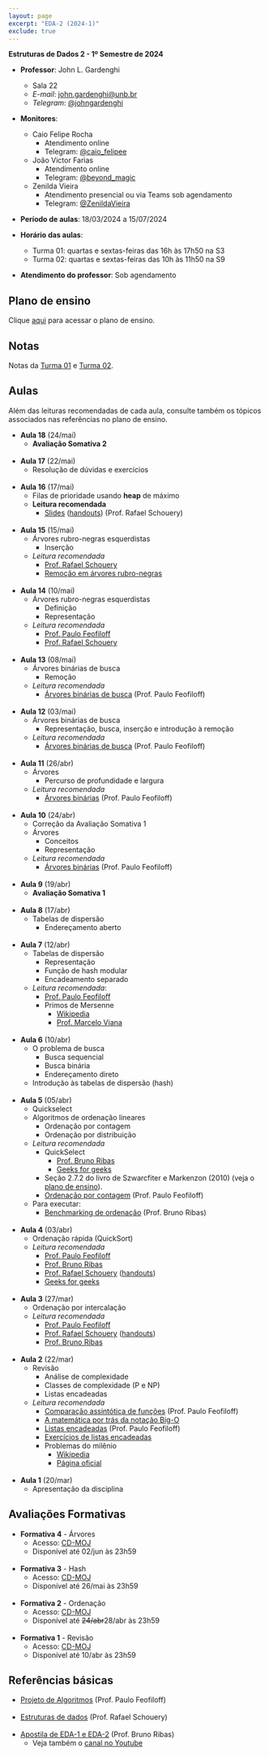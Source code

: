 ```yaml
---
layout: page
excerpt: "EDA-2 (2024-1)"
exclude: true
---
```


**Estruturas de Dados 2 - 1º Semestre de 2024**

* **Professor**: John L. Gardenghi
  + Sala 22
  + *E-mail*: john.gardenghi@unb.br
  + *Telegram*: <a href="https://t.me/johngardenghi" target="_blank">@johngardenghi</a>

* **Monitores**:
  + Caio Felipe Rocha
    + Atendimento online
    + Telegram: <a href="https://t.me/caio_felipee" target="_blank">@caio_felipee</a>
  + João Victor Farias
    + Atendimento online
    + Telegram: <a href="https://t.me/beyond_magic" target="_blank">@beyond_magic</a>
  + Zenilda Vieira
    + Atendimento presencial ou via Teams sob agendamento
    + Telegram: <a href="https://t.me/ZenildaVieira" target="_blank">@ZenildaVieira</a>

* **Período de aulas**: 18/03/2024 a 15/07/2024
* **Horário das aulas**:
  + Turma 01: quartas e sextas-feiras das 16h às 17h50 na S3
  + Turma 02: quartas e sextas-feiras das 10h às 11h50 na S9
* **Atendimento do professor**: Sob agendamento

## Plano de ensino

Clique <a href="plano_eda2_24_1.pdf" target="_blank">aqui</a> para acessar o plano de ensino.

## Notas

Notas da [Turma 01](notas_t01.htm) e [Turma 02](notas_t02.htm).

## Aulas

Além das leituras recomendadas de cada aula, consulte também os
tópicos associados nas referências no plano de ensino.

* **Aula 18** (24/mai)
  + **Avaliação Somativa 2**
<br><br>
* **Aula 17** (22/mai)
  + Resolução de dúvidas e exercícios
<br><br>
* **Aula 16** (17/mai)
  + Filas de prioridade usando **heap** de máximo
  + **Leitura recomendada**
    + <a href="https://www.ic.unicamp.br/~rafael/slides/mc202/unidade18-fila-prioridade.pdf" target="_blank">Slides</a> (<a href="https://www.ic.unicamp.br/~rafael/slides/mc202/unidade18-fila-prioridade-handout.pdf" target="_blank">handouts</a>) (Prof. Rafael Schouery)
<br><br>
* **Aula 15** (15/mai)
  + Árvores rubro-negras esquerdistas
    + Inserção
  + *Leitura recomendada*
    + <a href="https://www.ic.unicamp.br/~rafael/slides/mc202/unidade17-arvores-balanceadas-handout.pdf" target="_blank">Prof. Rafael Schouery</a>
    + <a href="https://www.geeksforgeeks.org/deletion-in-red-black-tree/" target="_blank">Remoção em árvores rubro-negras</a>
<br><br>
* **Aula 14** (10/mai)
  + Árvores rubro-negras esquerdistas
    + Definição
    + Representação
  + *Leitura recomendada*
    + <a href="https://www.ime.usp.br/~pf/estruturas-de-dados/aulas/st-redblack.html" target="_blank">Prof. Paulo Feofiloff</a>
    + <a href="https://www.ic.unicamp.br/~rafael/slides/mc202/unidade17-arvores-balanceadas-handout.pdf" target="_blank">Prof. Rafael Schouery</a>
<br><br>
* **Aula 13** (08/mai)
  + Árvores binárias de busca
    + Remoção
  + *Leitura recomendada*
    + <a href="https://www.ime.usp.br/~pf/algoritmos/aulas/binst.html" target="_blank">Árvores binárias de busca</a> (Prof. Paulo Feofiloff)
<br><br>
* **Aula 12** (03/mai)
  + Árvores binárias de busca
    + Representação, busca, inserção e introdução à remoção
  + *Leitura recomendada*
    + <a href="https://www.ime.usp.br/~pf/algoritmos/aulas/binst.html" target="_blank">Árvores binárias de busca</a> (Prof. Paulo Feofiloff)
<br><br>
* **Aula 11** (26/abr)
  + Árvores
    + Percurso de profundidade e largura
  + *Leitura recomendada*
    + <a href="https://www.ime.usp.br/~pf/algoritmos/aulas/bint.html" target="_blank">Árvores binárias</a> (Prof. Paulo Feofiloff)
<br><br>
* **Aula 10** (24/abr)
  + Correção da Avaliação Somativa 1
  + Árvores
    + Conceitos
    + Representação
  + *Leitura recomendada*
    + <a href="https://www.ime.usp.br/~pf/algoritmos/aulas/bint.html" target="_blank">Árvores binárias</a> (Prof. Paulo Feofiloff)
<br><br>
* **Aula 9** (19/abr)
  + **Avaliação Somativa 1**
<br><br>
* **Aula 8** (17/abr)
  + Tabelas de dispersão
    + Endereçamento aberto
<br><br>
* **Aula 7** (12/abr)
  + Tabelas de dispersão
    + Representação
    + Função de hash modular
    + Encadeamento separado
  + *Leitura recomendada*:
    + <a href="https://www.ime.usp.br/~pf/algoritmos/aulas/hash.html" target="_blank">Prof. Paulo Feofiloff</a>
    + Primos de Mersenne
      + <a href="https://pt.wikipedia.org/wiki/Primo_de_Mersenne" target="_blank">Wikipedia</a>
      + <a href="https://impa.br/noticias/numeros-primos-de-mersenne-visando-o-infinito/">Prof. Marcelo Viana</a>
<br><br>
* **Aula 6** (10/abr)
  + O problema de busca
    + Busca sequencial
    + Busca binária
    + Endereçamento direto
  + Introdução às tabelas de dispersão (hash)
<br><br>
* **Aula 5** (05/abr)
  + Quickselect
  + Algoritmos de ordenação lineares
    + Ordenação por contagem
    + Ordenação por distribuição
  + *Leitura recomendada*
    + QuickSelect
      + <a href="https://www.brunoribas.com.br/apostila-eda/quicksort.html#org1aec290" target="_blank">Prof. Bruno Ribas</a>
      + <a href="https://www.geeksforgeeks.org/quickselect-algorithm/" target="_blank">Geeks for geeks</a>
    + Seção 2.7.2 do livro de Szwarcfiter e Markenzon (2010) (veja o [plano de ensino](plano_eda2_24_1.pdf)).
    + <a href="https://www.ime.usp.br/~pf/algoritmos/aulas/radix.html#contagem" target="_blank">Ordenação por contagem</a> (Prof. Paulo Feofiloff)
  + Para executar:
    + <a href="https://github.com/bcribas/benchmark-ordenacao" target="_blank">Benchmarking de ordenação</a> (Prof. Bruno Ribas)
<br><br>
* **Aula 4** (03/abr)
  + Ordenação rápida (QuickSort)
  + *Leitura recomendada*
    + <a href="">Prof. Paulo Feofiloff</a>
    + <a href="https://www.brunoribas.com.br/apostila-eda/quicksort.html" target="_blank">Prof. Bruno Ribas</a>
    + <a href="https://www.ic.unicamp.br/~rafael/slides/mc202/unidade20-ordenacao-merge-quick.pdf" target="_blank">Prof. Rafael Schouery</a> (<a href="https://www.ic.unicamp.br/~rafael/slides/mc202/unidade20-ordenacao-merge-quick-handout.pdf" target="_blank">handouts</a>)
    + <a href="https://www.geeksforgeeks.org/quick-sort/" target="_blank">Geeks for geeks</a>
<br><br>
* **Aula 3** (27/mar)
  + Ordenação por intercalação
  + *Leitura recomendada*
    + <a href="https://www.ime.usp.br/~pf/algoritmos/aulas/mrgsrt.html" target="_blank">Prof. Paulo Feofiloff</a>
    + <a href="https://www.ic.unicamp.br/~rafael/slides/mc202/unidade20-ordenacao-merge-quick.pdf" target="_blank">Prof. Rafael Schouery</a> (<a href="https://www.ic.unicamp.br/~rafael/slides/mc202/unidade20-ordenacao-merge-quick-handout.pdf" target="_blank">handouts</a>)
    + <a href="https://www.brunoribas.com.br/apostila-eda/mergesort.html" target="_blank">Prof. Bruno Ribas</a>
<br><br>
* **Aula 2** (22/mar)
  + Revisão
    + Análise de complexidade
    + Classes de complexidade (P e NP)
    + Listas encadeadas
  + *Leitura recomendada*
    + <a href="https://www.ime.usp.br/~pf/analise_de_algoritmos/aulas/Oh.html" target="_blank">Comparação assintótica de funções</a> (Prof. Paulo Feofiloff)
    + <a href="https://towardsdatascience.com/the-math-behind-big-o-and-other-asymptotic-notations-64487889f33f" target="_blank">A matemática por trás da notação Big-O</a>
    + <a href="https://www.ime.usp.br/~pf/algoritmos/aulas/lista.html" target="_blank">Listas encadeadas</a> (Prof. Paulo Feofiloff)
    + <a href="https://www.brunoribas.com.br/apostila-eda/lista-encadeada.html" target="_blank">Exercícios de listas encadeadas</a>
    + Problemas do milênio
      + <a href="https://pt.wikipedia.org/wiki/Problemas_do_Pr%C3%A9mio_Millennium" target="_blank">Wikipedia</a>
      + <a href="https://www.claymath.org/millennium-problems/" target="_blank">Página oficial</a>
<br><br>
* **Aula 1** (20/mar)
  + Apresentação da disciplina

## Avaliações Formativas

* **Formativa 4** - Árvores
  + Acesso: <a href="https://moj.naquadah.com.br/cgi-bin/contest.sh/jl_eda2_f4_2024_1" target="_blank">CD-MOJ</a>
  + Disponível até 02/jun às 23h59
<br><br>
* **Formativa 3** - Hash
  + Acesso: <a href="https://moj.naquadah.com.br/cgi-bin/contest.sh/jl_eda2_f3_2024_1" target="_blank">CD-MOJ</a>
  + Disponível até 26/mai às 23h59
<br><br>
* **Formativa 2** - Ordenação
  + Acesso: <a href="https://moj.naquadah.com.br/cgi-bin/contest.sh/jl_eda2_f2_2024_1" target="_blank">CD-MOJ</a>
  + Disponível até ~~24/abr~~28/abr às 23h59
<br><br>
* **Formativa 1** - Revisão
  + Acesso: <a href="https://moj.naquadah.com.br/cgi-bin/contest.sh/jl_eda2_f1_2024_1" target="_blank">CD-MOJ</a>
  + Disponível até 10/abr às 23h59

## Referências básicas

* <a href="https://www.ime.usp.br/~pf/algoritmos/index.html" target="_blank">Projeto de Algoritmos</a> (Prof. Paulo Feofiloff)
<br><br>
* <a href="https://www.ic.unicamp.br/~rafael/mc202.html" target="_blank">Estruturas de dados</a> (Prof. Rafael Schouery)
<br><br>
* <a href="https://www.brunoribas.com.br/apostila-eda/" target="_blank">Apostila de EDA-1 e EDA-2</a> (Prof. Bruno Ribas)
  + Veja também o <a href="https://www.youtube.com/@ProfBrunoRibas" target="_blank">canal no Youtube</a>
